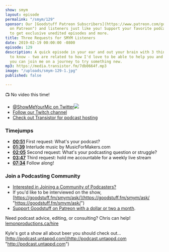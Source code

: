 ```yaml
---
show: smym
layout: episode
permalink: "/smym/129"
sponsor: Our [Goodstuff Patreon Subscribers](https://www.patreon.com/goodstuff "Goodstuff
  on Patreon") and listeners just like you! Support your favorite podcasts directly
  to get exclusive unedited episodes and more.
title: Three Requests for SMYM Listeners
date: 2019-02-19 00:00:00 -0800
episode: 129
description: A quick episode in your ear and out your brain with 3 things I want you
  to know - two are related to how I'd love to be able to help you and one is how
  you can join me on a journey to try something new.
mp3: https://media.transistor.fm/7db0664f.mp3
image: "/uploads/smym-129-1.jpg"
published: false

---
```

📺 No video this time!

* [@ShowMeYourMic on Twitter](https://twitter.com/showmeyourmic)![](/uploads/smym-129.jpg)
* [Follow our Twitch channel](https://www.twitch.tv/gsfm)
* [Check out Transistor for podcast hosting](https://transistor.fm/?via=chris)

### Timejumps

* **[00:51](#t=00:51)** First request: What's your podcast?
* **[01:39](#t=01:39)** Interlude music by MusicForMakers.com
* **[02:05](#t=02:05)** Second request: What's your podcasting question or struggle?
* **[03:47](#t=03:47)** Third request: hold me accountable for a weekly live stream
* **[07:34](#t=07:34)** Follow along!

### Join a Podcasting Community

* [Interested in Joining a Community of Podcasters?](https://mailchi.mp/ad73a5bdfab5/podcasting)
* If you'd like to be interviewed on the show, [https://goodstuff.fm/smym/ask/](https://goodstuff.fm/smym/ask/ "https://goodstuff.fm/smym/ask/")
* [Support Goodstuff on Patreon with a dollar or two a month](https://www.patreon.com/goodstuff).

Need podcast advice, editing, or consulting? Chris can help! [lemonproductions.ca/hire](https://lemonproductions.ca/hire)

Kyle's got a show all about beer you should check out... [http://podcast.untappd.com](http://podcast.untappd.com "http://podcast.untappd.com")